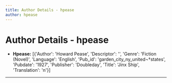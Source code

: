 ```yaml
---
title: Author Details - hpease
author: hpease
---
```


# Author Details - hpease

<ul>
    <li><strong>Hpease:</strong> [{'Author': 'Howard Pease', 'Descriptor': '', 'Genre': 'Fiction (Novel)', 'Language': 'English', 'Pub_id': 'garden_city_ny_united¬†states', 'Pubdate': '1927', 'Publisher': 'Doubleday', 'Title': 'Jinx Ship', 'Translation': 'n'}]</li>
</ul>
<hr>